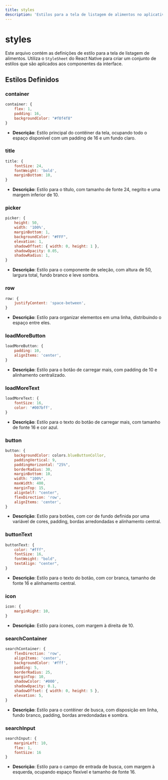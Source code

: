 ```yaml
---
title: styles
description: 'Estilos para a tela de listagem de alimentos no aplicativo.'
---
```


# styles

Este arquivo contém as definições de estilo para a tela de listagem de alimentos. Utiliza o `StyleSheet` do React Native para criar um conjunto de estilos que são aplicados aos componentes da interface.

## Estilos Definidos

### container
```javascript
container: {
    flex: 1,
    padding: 16,
    backgroundColor: "#f0f4f8"
}
```
- **Descrição**: Estilo principal do contêiner da tela, ocupando todo o espaço disponível com um padding de 16 e um fundo claro.

### title
```javascript
title: {
    fontSize: 24,
    fontWeight: 'bold',
    marginBottom: 10,
}
```
- **Descrição**: Estilo para o título, com tamanho de fonte 24, negrito e uma margem inferior de 10.

### picker
```javascript
picker: {
    height: 50,
    width: '100%',
    marginBottom: 1,
    backgroundColor: "#FFF",
    elevation: 1,
    shadowOffset: { width: 0, height: 1 },
    shadowOpacity: 0.05,
    shadowRadius: 1,
}
```
- **Descrição**: Estilo para o componente de seleção, com altura de 50, largura total, fundo branco e leve sombra.

### row
```javascript
row: {
    justifyContent: 'space-between',
}
```
- **Descrição**: Estilo para organizar elementos em uma linha, distribuindo o espaço entre eles.

### loadMoreButton
```javascript
loadMoreButton: {
    padding: 10,
    alignItems: 'center',
}
```
- **Descrição**: Estilo para o botão de carregar mais, com padding de 10 e alinhamento centralizado.

### loadMoreText
```javascript
loadMoreText: {
    fontSize: 16,
    color: '#007bff',
}
```
- **Descrição**: Estilo para o texto do botão de carregar mais, com tamanho de fonte 16 e cor azul.

### button
```javascript
button: {
    backgroundColor: colors.blueButtonCollor,
    paddingVertical: 9,
    paddingHorizontal: "25%",
    borderRadius: 30,
    marginBottom: 10,
    width: "100%",
    maxWidth: 400,
    marginTop: 15,
    alignSelf: "center",
    flexDirection: 'row',
    alignItems: 'center',
}
```
- **Descrição**: Estilo para botões, com cor de fundo definida por uma variável de cores, padding, bordas arredondadas e alinhamento central.

### buttonText
```javascript
buttonText: {
    color: "#fff",
    fontSize: 16,
    fontWeight: "bold",
    textAlign: "center",
}
```
- **Descrição**: Estilo para o texto do botão, com cor branca, tamanho de fonte 16 e alinhamento central.

### icon
```javascript
icon: {
    marginRight: 10,
}
```
- **Descrição**: Estilo para ícones, com margem à direita de 10.

### searchContainer
```javascript
searchContainer: {
    flexDirection: 'row',
    alignItems: 'center',
    backgroundColor: '#fff',
    padding: 5,
    borderRadius: 25,
    marginTop: 10,
    shadowColor: '#000',
    shadowOpacity: 0.1,
    shadowOffset: { width: 0, height: 5 },
    elevation: 5,
}
```
- **Descrição**: Estilo para o contêiner de busca, com disposição em linha, fundo branco, padding, bordas arredondadas e sombra.

### searchInput
```javascript
searchInput: {
    marginLeft: 10,
    flex: 1,
    fontSize: 16
}
```
- **Descrição**: Estilo para o campo de entrada de busca, com margem à esquerda, ocupando espaço flexível e tamanho de fonte 16.